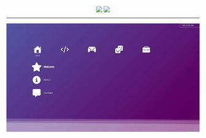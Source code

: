 <p align="center">
  <div align="center">
    <img height=200 align="center" src="https://github-readme-stats-2-git-master-syntax-tms-projects.vercel.app/api?username=syntax-tm&include_all_commits=true&show_icons=true&theme=dark&rank_icon=github&cache_seconds=86400&border_radius=2&border_color=e4e2e233"></img>
    <img height=200 align="center" src="https://github-readme-stats-2-git-master-syntax-tms-projects.vercel.app/api/top-langs?username=syntax-tm&layout=compact&langs_count=8&card_width=320&hide=visual%20basic%20.net,xslt,css&theme=dark&cache_seconds=86400&border_radius=2&border_color=e4e2e233"></img>
  </a>
</p>

<hr/>

<p align="center">
  <a href="https://gundwn.gg" title="My Links">
    <img src="https://raw.githubusercontent.com/syntax-tm/gundwn.gg/refs/heads/main/docs/preview.webp" alt="Preview" />
  </a>
</p>
